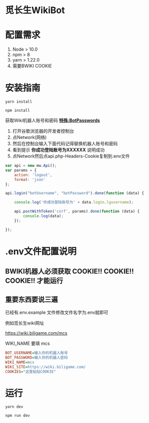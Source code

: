 # 觅长生WikiBot


# 配置需求
1. Node > 10.0
2. npm > 8 
3. yarn > 1.22.0
4. 需要BWIKI COOKIE
# 安装指南

```
yarn install
```

```
npm install
```

获取Wiki机器人账号和密码 **[特殊:BotPasswords](https://wiki.biligame.com/mcs/Special:BotPasswords)**


1. 打开谷歌浏览器的开发者控制台
2. 点Network(网络)
3. 然后在控制台输入下面代码记得替换机器人账号和密码
4. 看到提示 **你成功登陆账号为XXXXXX** 说明成功
5. 点Network然后点api.php-Headers-Cookie复制到.env文件
```js
var api = new mw.Api();
var params = {
	action: 'logout',
	format: 'json'
};

api.login("botUsername", "botPassword").done(function (data) {

	console.log('你成功登陆账号为' + data.login.lgusername);

	api.postWithToken('csrf', params).done(function (data) {
		console.log(data);
	});

});
```

# .env文件配置说明
## BWIKI机器人必须获取 **COOKIE!!** **COOKIE!!** **COOKIE!!** 才能运行
## 重要东西要说三遍
已经有.env.example 文件修改文件名字为.env就即可

例如觅长生wiki网址

https://wiki.biligame.com/mcs

WIKI_NAME 要填 mcs
```ini
BOT_USERNAME=输入你的机器人账号
BOT_PASSWORD=输入你的机器人密码
WIKI_NAME=mcs
WIKI_SITE=https://wiki.biligame.com/
COOKIES="这里粘贴COOKIE"
```

# 运行

```
yarn dev
```

```
npm run dev
```
